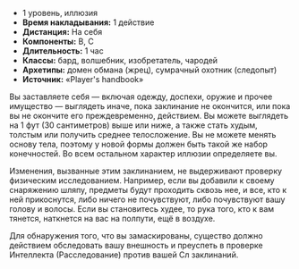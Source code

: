 - 1 уровень, иллюзия
- **Время накладывания:** 1 действие
- **Дистанция:** На себя
- **Компоненты:** В, С
- **Длительность:** 1 час
- **Классы:** бард, волшебник, изобретатель, чародей
- **Архетипы:** домен обмана (жрец), сумрачный охотник (следопыт)
- **Источник:** «Player's handbook»

Вы заставляете себя — включая одежду, доспехи, оружие и прочее имущество — выглядеть иначе, пока заклинание не окончится, или пока вы не окончите его преждевременно, действием. Вы можете выглядеть на 1 фут (30 сантиметров) выше или ниже, а также стать худым, толстым или получить среднее телосложение. Вы не можете менять основу тела, поэтому у новой формы должен быть такой же набор конечностей. Во всем остальном характер иллюзии определяете вы.

Изменения, вызванные этим заклинанием, не выдерживают проверку физическим исследованием. Например, если вы добавили к своему снаряжению шляпу, предметы будут проходить сквозь нее, и все, кто к ней прикоснутся, либо ничего не почувствуют, либо почувствуют вашу голову и волосы. Если вы становитесь худее, то рука того, кто к вам тянется, наткнется на вас на полпути, ещё в воздухе.

Для обнаружения того, что вы замаскированы, существо должно действием обследовать вашу внешность и преуспеть в проверке Интеллекта (Расследование) против вашей Сл заклинаний.